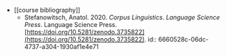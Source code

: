 - [[course bibliography]]
	- Stefanowitsch, Anatol. 2020. *Corpus Linguistics*. *Language Science Press*. Language Science Press. [https://doi.org/10.5281/zenodo.3735822](https://doi.org/10.5281/zenodo.3735822).
	  id:: 6660528c-06dc-4737-a304-1930af1e4e71